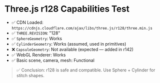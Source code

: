 # Three.js r128 Capabilities Test

- ✅ CDN Loaded: `https://cdnjs.cloudflare.com/ajax/libs/three.js/r128/three.min.js`
- ✅ `THREE.REVISION`: "128"
- ✅ `SphereGeometry`: Works
- ✅ `CylinderGeometry`: Works (assumed, used in primitives)
- ❌ `CapsuleGeometry`: Not available (expected — added in r142)
- ✅ WebGL Renderer: Works
- ✅ Basic scene, camera, mesh: Functional

> ✅ Conclusion: r128 is safe and compatible. Use Sphere + Cylinder for stitch shapes.